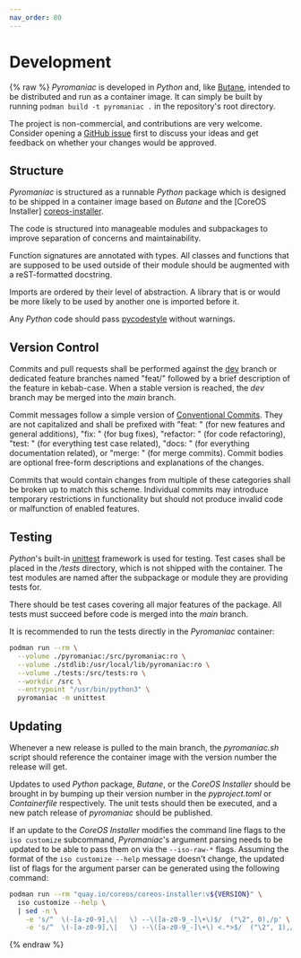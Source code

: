 ```yaml
---
nav_order: 80
---
```


# Development
{% raw %}
*Pyromaniac* is developed in *Python* and, like [Butane][butane], intended to
be distributed and run as a container image. It can simply be built by running
`podman build -t pyromaniac .` in the repository's root directory.

The project is non-commercial, and contributions are very welcome. Consider
opening a [GitHub issue][issues] first to discuss your ideas and get feedback on
whether your changes would be approved.

[butane]: https://coreos.github.io/butane/
[issues]: https://github.com/salatfreak/pyromaniac/issues

## Structure
*Pyromaniac* is structured as a runnable *Python* package which is designed to
be shipped in a container image based on *Butane* and the [CoreOS Installer]
[coreos-installer].

The code is structured into manageable modules and subpackages to improve
separation of concerns and maintainability.

Function signatures are annotated with types. All classes and functions that
are supposed to be used outside of their module should be augmented with a
reST-formatted docstring.

Imports are ordered by their level of abstraction. A library that is or would
be more likely to be used by another one is imported before it.

Any *Python* code should pass [pycodestyle][pycodestyle] without warnings.

[coreos-installer]: https://coreos.github.io/coreos-installer/
[pycodestyle]: https://github.com/PyCQA/pycodestyle

## Version Control
Commits and pull requests shall be performed against the [dev][dev] branch or
dedicated feature branches named "feat/" followed by a brief description of the
feature in kebab-case. When a stable version is reached, the *dev* branch may
be merged into the *main* branch.

Commit messages follow a simple version of [Conventional
Commits][conventional-commits]. They are not capitalized and shall be prefixed
with "feat: " (for new features and general additions), "fix: " (for bug
fixes), "refactor: " (for code refactoring), "test: " (for everything test case
related), "docs: " (for everything documentation related), or "merge: " (for
merge commits). Commit bodies are optional free-form descriptions and
explanations of the changes.

Commits that would contain changes from multiple of these categories shall be
broken up to match this scheme. Individual commits may introduce temporary
restrictions in functionality but should not produce invalid code or
malfunction of enabled features.

[dev]: https://github.com/salatfreak/pyromaniac/tree/dev
[conventional-commits]: https://www.conventionalcommits.org/en/v1.0.0/

## Testing
*Python*'s built-in [unittest][unittest] framework is used for testing. Test
cases shall be placed in the */tests* directory, which is not shipped with the
container. The test modules are named after the subpackage or module they are
providing tests for.

There should be test cases covering all major features of the package. All
tests must succeed before code is merged into the *main* branch.

It is recommended to run the tests directly in the *Pyromaniac* container:

```sh
podman run --rm \
  --volume ./pyromaniac:/src/pyromaniac:ro \
  --volume ./stdlib:/usr/local/lib/pyromaniac:ro \
  --volume ./tests:/src/tests:ro \
  --workdir /src \
  --entrypoint "/usr/bin/python3" \
  pyromaniac -m unittest
```

[unittest]: https://docs.python.org/3/library/unittest.html

## Updating
Whenever a new release is pulled to the main branch, the *pyromaniac.sh* script
should reference the container image with the version number the release will
get.

Updates to used *Python* package, *Butane*, or the *CoreOS Installer* should be
brought in by bumping up their version number in the *pyproject.toml* or
*Containerfile* respectively. The unit tests should then be executed, and a new
patch release of *pyromaniac* should be published.

If an update to the *CoreOS Installer* modifies the command line flags to the
`iso customize` subcommand, *Pyromaniac*'s argument parsing needs to be updated
to be able to pass them on via the `--iso-raw-*` flags. Assuming the format of
the `iso customize --help` message doesn't change, the updated list of flags
for the argument parser can be generated using the following command:

```sh
podman run --rm "quay.io/coreos/coreos-installer:v${VERSION}" \
  iso customize --help \
  | sed -n \
    -e 's/^  \(-[a-z0-9],\|   \) --\([a-z0-9_-]\+\)$/  ("\2", 0),/p' \
    -e 's/^  \(-[a-z0-9],\|   \) --\([a-z0-9_-]\+\) <.*>$/  ("\2", 1),/p'
```
{% endraw %}
